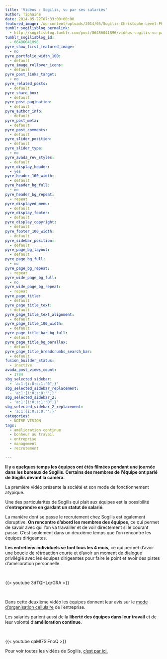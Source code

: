 ```yaml
---
title: 'Vidéos : Sogilis, vu par ses salariés'
author: Tiphaine
date: 2014-05-22T07:33:00+00:00
featured_image: /wp-content/uploads/2014/05/Sogilis-Christophe-Levet-Photographe-8389.jpg
tumblr_sogilisblog_permalink:
  - http://sogilisblog.tumblr.com/post/86486041896/vidéos-sogilis-vu-par-ses-salariés
tumblr_sogilisblog_id:
  - 86486041896
pyre_show_first_featured_image:
  - no
pyre_portfolio_width_100:
  - default
pyre_image_rollover_icons:
  - default
pyre_post_links_target:
  - no
pyre_related_posts:
  - default
pyre_share_box:
  - default
pyre_post_pagination:
  - default
pyre_author_info:
  - default
pyre_post_meta:
  - default
pyre_post_comments:
  - default
pyre_slider_position:
  - default
pyre_slider_type:
  - no
pyre_avada_rev_styles:
  - default
pyre_display_header:
  - yes
pyre_header_100_width:
  - default
pyre_header_bg_full:
  - no
pyre_header_bg_repeat:
  - repeat
pyre_displayed_menu:
  - default
pyre_display_footer:
  - default
pyre_display_copyright:
  - default
pyre_footer_100_width:
  - default
pyre_sidebar_position:
  - default
pyre_page_bg_layout:
  - default
pyre_page_bg_full:
  - no
pyre_page_bg_repeat:
  - repeat
pyre_wide_page_bg_full:
  - no
pyre_wide_page_bg_repeat:
  - repeat
pyre_page_title:
  - default
pyre_page_title_text:
  - default
pyre_page_title_text_alignment:
  - default
pyre_page_title_100_width:
  - default
pyre_page_title_bar_bg_full:
  - default
pyre_page_title_bg_parallax:
  - default
pyre_page_title_breadcrumbs_search_bar:
  - default
fusion_builder_status:
  - inactive
avada_post_views_count:
  - 1784
sbg_selected_sidebar:
  - 'a:1:{i:0;s:1:"0";}'
sbg_selected_sidebar_replacement:
  - 'a:1:{i:0;s:0:"";}'
sbg_selected_sidebar_2:
  - 'a:1:{i:0;s:1:"0";}'
sbg_selected_sidebar_2_replacement:
  - 'a:1:{i:0;s:0:"";}'
categories:
  - NOTRE VISION
tags:
  - amélioration continue
  - bonheur au travail
  - entreprise
  - management
  - recrutement

---
```

**Il y a quelques temps les équipes ont étés filmées pendant une journée dans les bureaux de Sogilis. Certains des membres de l&rsquo;équipe ont parlé de Sogilis devant la caméra.**

La première vidéo présente la société et son mode de fonctionnement atypique.

Une des particularités de Sogilis qui plait aux équipes est la possibilité d’**entreprendre en gardant un statut de salarié**.

<!-- more -->

La manière dont se passe le recrutement chez Sogilis est également disruptive. **On rencontre d&rsquo;abord les membres des équipes**, ce qui permet de savoir avec qui l&rsquo;on va travailler et de voir directement si le courant passe. C&rsquo;est seulement dans un deuxième temps que l&rsquo;on rencontre les équipes dirigeantes.

**Les entretiens individuels se font tous les 4 mois**, ce qui permet d&rsquo;avoir une boucle de rétroaction courte et d&rsquo;avoir un moment de dialogue privilégié avec les équipes dirigeantes pour faire le point et avoir des pistes d&rsquo;amélioration personnelle.

&nbsp;

{{< youtube 3dTQHLqrGRA >}}

&nbsp;

Dans cette deuxième vidéo les équipes donnent leur avis sur le <span style="text-decoration: underline;"><a href="http://sogilis.com/blog/management-sans-manager-sogilis/" target="_blank">mode d’organisation cellulaire</a></span> de l’entreprise.
  
Les salariés parlent aussi de la **liberté des équipes dans leur travail** et de leur volonté d’**amélioration continue**.

&nbsp;

{{< youtube qaMI7SlFnoQ >}}

Pour voir toutes les vidéos de Sogilis, <span style="text-decoration: underline;"><a href="https://www.youtube.com/user/SogilisFR">c’est par ici</a>.</span>